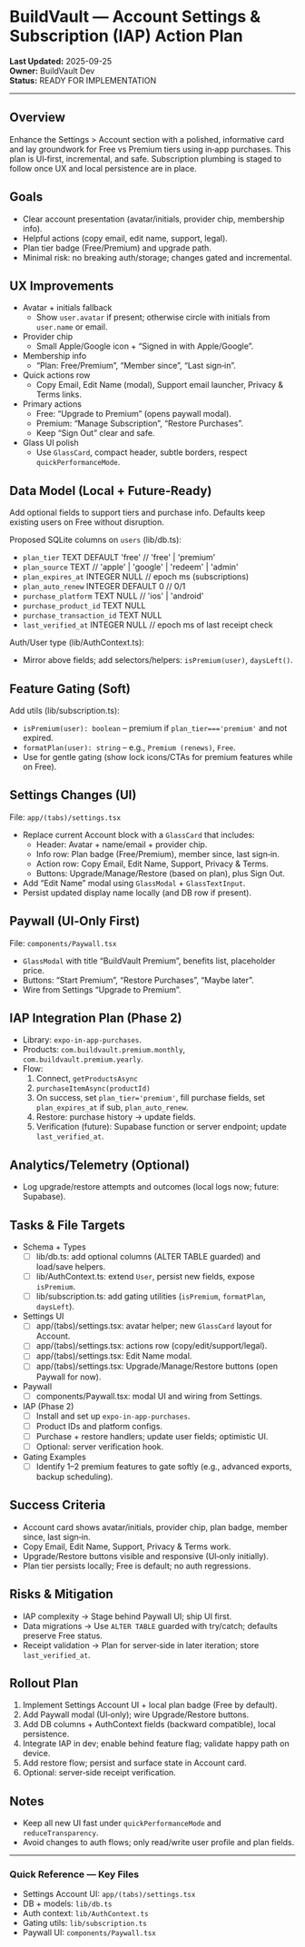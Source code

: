 # BuildVault — Account Settings & Subscription (IAP) Action Plan

**Last Updated:** 2025-09-25  
**Owner:** BuildVault Dev  
**Status:** READY FOR IMPLEMENTATION

---

## Overview
Enhance the Settings > Account section with a polished, informative card and lay groundwork for Free vs Premium tiers using in‑app purchases. This plan is UI‑first, incremental, and safe. Subscription plumbing is staged to follow once UX and local persistence are in place.

## Goals
- Clear account presentation (avatar/initials, provider chip, membership info).
- Helpful actions (copy email, edit name, support, legal).
- Plan tier badge (Free/Premium) and upgrade path.
- Minimal risk: no breaking auth/storage; changes gated and incremental.

## UX Improvements
- Avatar + initials fallback
  - Show `user.avatar` if present; otherwise circle with initials from `user.name` or email.
- Provider chip
  - Small Apple/Google icon + “Signed in with Apple/Google”.
- Membership info
  - “Plan: Free/Premium”, “Member since”, “Last sign‑in”.
- Quick actions row
  - Copy Email, Edit Name (modal), Support email launcher, Privacy & Terms links.
- Primary actions
  - Free: “Upgrade to Premium” (opens paywall modal).
  - Premium: “Manage Subscription”, “Restore Purchases”.
  - Keep “Sign Out” clear and safe.
- Glass UI polish
  - Use `GlassCard`, compact header, subtle borders, respect `quickPerformanceMode`.

## Data Model (Local + Future‑Ready)
Add optional fields to support tiers and purchase info. Defaults keep existing users on Free without disruption.

Proposed SQLite columns on `users` (lib/db.ts):
- `plan_tier` TEXT DEFAULT 'free'         // 'free' | 'premium'
- `plan_source` TEXT                      // 'apple' | 'google' | 'redeem' | 'admin'
- `plan_expires_at` INTEGER NULL          // epoch ms (subscriptions)
- `plan_auto_renew` INTEGER DEFAULT 0     // 0/1
- `purchase_platform` TEXT NULL           // 'ios' | 'android'
- `purchase_product_id` TEXT NULL
- `purchase_transaction_id` TEXT NULL
- `last_verified_at` INTEGER NULL         // epoch ms of last receipt check

Auth/User type (lib/AuthContext.ts):
- Mirror above fields; add selectors/helpers: `isPremium(user)`, `daysLeft()`.

## Feature Gating (Soft)
Add utils (lib/subscription.ts):
- `isPremium(user): boolean` – premium if `plan_tier==='premium'` and not expired.
- `formatPlan(user): string` – e.g., `Premium (renews)`, `Free`.
- Use for gentle gating (show lock icons/CTAs for premium features while on Free).

## Settings Changes (UI)
File: `app/(tabs)/settings.tsx`
- Replace current Account block with a `GlassCard` that includes:
  - Header: Avatar + name/email + provider chip.
  - Info row: Plan badge (Free/Premium), member since, last sign‑in.
  - Action row: Copy Email, Edit Name, Support, Privacy & Terms.
  - Buttons: Upgrade/Manage/Restore (based on plan), plus Sign Out.
- Add “Edit Name” modal using `GlassModal` + `GlassTextInput`.
- Persist updated display name locally (and DB row if present).

## Paywall (UI‑Only First)
File: `components/Paywall.tsx`
- `GlassModal` with title “BuildVault Premium”, benefits list, placeholder price.
- Buttons: “Start Premium”, “Restore Purchases”, “Maybe later”.
- Wire from Settings “Upgrade to Premium”.

## IAP Integration Plan (Phase 2)
- Library: `expo-in-app-purchases`.
- Products: `com.buildvault.premium.monthly`, `com.buildvault.premium.yearly`.
- Flow:
  1) Connect, `getProductsAsync`
  2) `purchaseItemAsync(productId)`
  3) On success, set `plan_tier='premium'`, fill purchase fields, set `plan_expires_at` if sub, `plan_auto_renew`.
  4) Restore: purchase history → update fields.
  5) Verification (future): Supabase function or server endpoint; update `last_verified_at`.

## Analytics/Telemetry (Optional)
- Log upgrade/restore attempts and outcomes (local logs now; future: Supabase).

## Tasks & File Targets
- Schema + Types
  - [ ] lib/db.ts: add optional columns (ALTER TABLE guarded) and load/save helpers.
  - [ ] lib/AuthContext.ts: extend `User`, persist new fields, expose `isPremium`.
  - [ ] lib/subscription.ts: add gating utilities (`isPremium`, `formatPlan`, `daysLeft`).
- Settings UI
  - [ ] app/(tabs)/settings.tsx: avatar helper; new `GlassCard` layout for Account.
  - [ ] app/(tabs)/settings.tsx: actions row (copy/edit/support/legal).
  - [ ] app/(tabs)/settings.tsx: Edit Name modal.
  - [ ] app/(tabs)/settings.tsx: Upgrade/Manage/Restore buttons (open Paywall for now).
- Paywall
  - [ ] components/Paywall.tsx: modal UI and wiring from Settings.
- IAP (Phase 2)
  - [ ] Install and set up `expo-in-app-purchases`.
  - [ ] Product IDs and platform configs.
  - [ ] Purchase + restore handlers; update user fields; optimistic UI.
  - [ ] Optional: server verification hook.
- Gating Examples
  - [ ] Identify 1–2 premium features to gate softly (e.g., advanced exports, backup scheduling).

## Success Criteria
- Account card shows avatar/initials, provider chip, plan badge, member since, last sign‑in.
- Copy Email, Edit Name, Support, Privacy & Terms work.
- Upgrade/Restore buttons visible and responsive (UI‑only initially).
- Plan tier persists locally; Free is default; no auth regressions.

## Risks & Mitigation
- IAP complexity → Stage behind Paywall UI; ship UI first.
- Data migrations → Use `ALTER TABLE` guarded with try/catch; defaults preserve Free status.
- Receipt validation → Plan for server‑side in later iteration; store `last_verified_at`.

## Rollout Plan
1) Implement Settings Account UI + local plan badge (Free by default).
2) Add Paywall modal (UI‑only); wire Upgrade/Restore buttons.
3) Add DB columns + AuthContext fields (backward compatible), local persistence.
4) Integrate IAP in dev; enable behind feature flag; validate happy path on device.
5) Add restore flow; persist and surface state in Account card.
6) Optional: server‑side receipt verification.

## Notes
- Keep all new UI fast under `quickPerformanceMode` and `reduceTransparency`.
- Avoid changes to auth flows; only read/write user profile and plan fields.

---

### Quick Reference — Key Files
- Settings Account UI: `app/(tabs)/settings.tsx`
- DB + models: `lib/db.ts`
- Auth context: `lib/AuthContext.ts`
- Gating utils: `lib/subscription.ts`
- Paywall UI: `components/Paywall.tsx`

